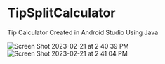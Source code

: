 # TipSplitCalculator
Tip Calculator Created in Android Studio Using Java


![Screen Shot 2023-02-21 at 2 40 39 PM](https://user-images.githubusercontent.com/89810188/220455123-1a0d6dcd-70da-4932-b63d-483c4132772d.png)
![Screen Shot 2023-02-21 at 2 41 04 PM](https://user-images.githubusercontent.com/89810188/220455140-4420f9a9-97df-408a-ae11-0421441fb883.png)
